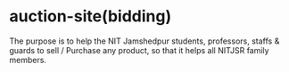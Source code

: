 # auction-site(bidding)
The purpose is to help the NIT Jamshedpur students, professors, staffs & guards to sell / Purchase any product, so that it helps all NITJSR family members.
